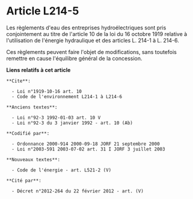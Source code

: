 # Article L214-5

Les règlements d'eau des entreprises hydroélectriques sont pris conjointement au titre de l'article 10 de la loi du 16
octobre 1919 relative à l'utilisation de l'énergie hydraulique et des articles L. 214-1 à L. 214-6.

Ces règlements peuvent faire l'objet de modifications, sans toutefois remettre en cause l'équilibre général de la concession.

**Liens relatifs à cet article**

	**Cite**:

	  - Loi n°1919-10-16 art. 10
	  - Code de l'environnement L214-1 à L214-6

	**Anciens textes**:

	  - Loi n°92-3 1992-01-03 art. 10 V
	  - Loi n°92-3 du 3 janvier 1992 - art. 10 (Ab)

	**Codifié par**:

	  - Ordonnance 2000-914 2000-09-18 JORF 21 septembre 2000
	  - Loi n°2003-591 2003-07-02 art. 31 I JORF 3 juillet 2003

	**Nouveaux textes**:

	  - Code de l'énergie - art. L521-2 (V)

	**Cité par**:

	  - Décret n°2012-264 du 22 février 2012 - art. (V)
